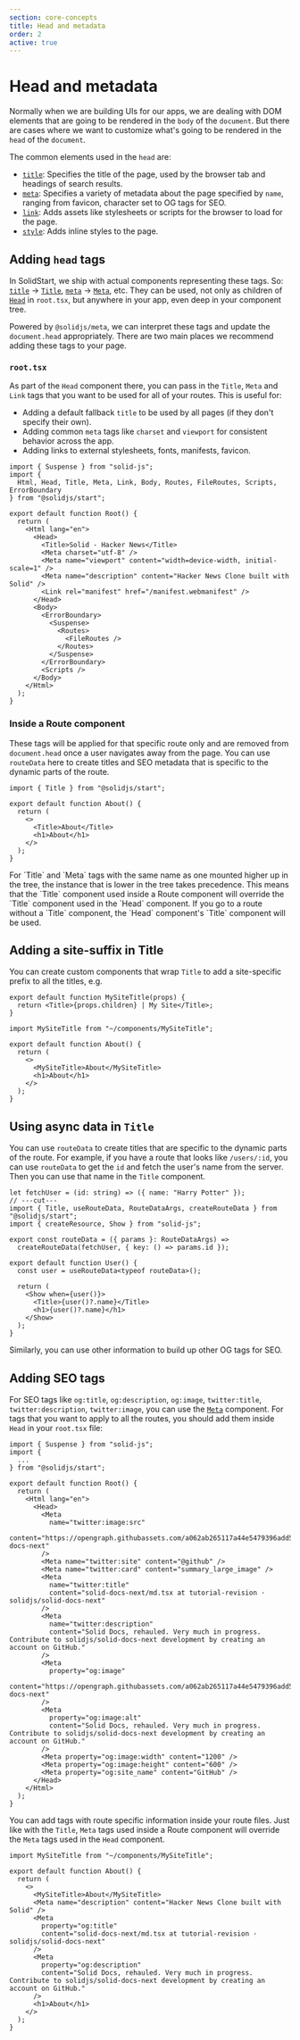 ```yaml
---
section: core-concepts
title: Head and metadata
order: 2
active: true
---
```


# Head and metadata

<table-of-contents></table-of-contents>

Normally when we are building UIs for our apps, we are dealing with DOM elements that are going to be rendered in the `body` of the `document`. But there are cases where we want to customize what's going to be rendered in the `head` of the `document`.

The common elements used in the `head` are:

- [`title`][nativetitle]: Specifies the title of the page, used by the browser tab and headings of search results.
- [`meta`][nativemeta]: Specifies a variety of metadata about the page specified by `name`, ranging from favicon, character set to OG tags for SEO.
- [`link`][nativelink]: Adds assets like stylesheets or scripts for the browser to load for the page.
- [`style`][nativestyle]: Adds inline styles to the page.

## Adding `head` tags

In SolidStart, we ship with actual components representing these tags. So: [`title`][nativetitle] -> [`Title`][title], [`meta`][nativemeta] -> [`Meta`][meta], etc. They can be used, not only as children of [`Head`][head] in `root.tsx`, but anywhere in your app, even deep in your component tree.

Powered by `@solidjs/meta`, we can interpret these tags and update the `document.head` appropriately. There are two main places we recommend adding these tags to your page.

### `root.tsx`

As part of the `Head` component there, you can pass in the `Title`, `Meta` and `Link` tags that you want to be used for all of your routes. This is useful for:

- Adding a default fallback `title` to be used by all pages (if they don't specify their own).
- Adding common `meta` tags like `charset` and `viewport` for consistent behavior across the app.
- Adding links to external stylesheets, fonts, manifests, favicon.

```tsx {10-14} twoslash filename="root.tsx"
import { Suspense } from "solid-js";
import {
  Html, Head, Title, Meta, Link, Body, Routes, FileRoutes, Scripts, ErrorBoundary
} from "@solidjs/start";

export default function Root() {
  return (
    <Html lang="en">
      <Head>
        <Title>Solid - Hacker News</Title>
        <Meta charset="utf-8" />
        <Meta name="viewport" content="width=device-width, initial-scale=1" />
        <Meta name="description" content="Hacker News Clone built with Solid" />
        <Link rel="manifest" href="/manifest.webmanifest" />
      </Head>
      <Body>
        <ErrorBoundary>
          <Suspense>
            <Routes>
              <FileRoutes />
            </Routes>
          </Suspense>
        </ErrorBoundary>
        <Scripts />
      </Body>
    </Html>
  );
}
```

### Inside a Route component

These tags will be applied for that specific route only and are removed from `document.head` once a user navigates away from the page. You can use `routeData` here to create titles and SEO metadata that is specific to the dynamic parts of the route.

```tsx {0,5}
import { Title } from "@solidjs/start";

export default function About() {
  return (
    <>
      <Title>About</Title>
      <h1>About</h1>
    </>
  );
}
```

<aside title="Order of precedence of head tags" type="advanced">
  For `Title` and `Meta` tags with the same name as one mounted higher up in the tree, the instance
  that is lower in the tree takes precedence. This means that the `Title` component used inside a
  Route component will override the `Title` component used in the `Head` component. If you go to a
  route without a `Title` component, the `Head` component's `Title` component will be used.
</aside>

## Adding a site-suffix in Title

You can create custom components that wrap `Title` to add a site-specific prefix to all the titles, e.g.

```tsx
export default function MySiteTitle(props) {
  return <Title>{props.children} | My Site</Title>;
}
```

```tsx {0,5}
import MySiteTitle from "~/components/MySiteTitle";

export default function About() {
  return (
    <>
      <MySiteTitle>About</MySiteTitle>
      <h1>About</h1>
    </>
  );
}
```

## Using async data in `Title`

You can use `routeData` to create titles that are specific to the dynamic parts of the route. For example, if you have a route that looks like `/users/:id`, you can use `routeData` to get the `id` and fetch the user's name from the server. Then you can use that name in the `Title` component.

```tsx {0,5} twoslash
let fetchUser = (id: string) => ({ name: "Harry Potter" });
// ---cut---
import { Title, useRouteData, RouteDataArgs, createRouteData } from "@solidjs/start";
import { createResource, Show } from "solid-js";

export const routeData = ({ params }: RouteDataArgs) =>
  createRouteData(fetchUser, { key: () => params.id });

export default function User() {
  const user = useRouteData<typeof routeData>();

  return (
    <Show when={user()}>
      <Title>{user()?.name}</Title>
      <h1>{user()?.name}</h1>
    </Show>
  );
}
```

Similarly, you can use other information to build up other OG tags for SEO.

## Adding SEO tags

For SEO tags like `og:title`, `og:description`, `og:image`, `twitter:title`, `twitter:description`, `twitter:image`, you can use the [`Meta`][meta] component. For tags that you want to apply to all the routes, you should add them inside `Head` in your `root.tsx` file:

```tsx {9-33}
import { Suspense } from "solid-js";
import {
  ...
} from "@solidjs/start";

export default function Root() {
  return (
    <Html lang="en">
      <Head>
        <Meta
          name="twitter:image:src"
          content="https://opengraph.githubassets.com/a062ab265117a44e5479396add57906d85de72b4dd278127be810c33e00768cf/solidjs/solid-docs-next"
        />
        <Meta name="twitter:site" content="@github" />
        <Meta name="twitter:card" content="summary_large_image" />
        <Meta
          name="twitter:title"
          content="solid-docs-next/md.tsx at tutorial-revision · solidjs/solid-docs-next"
        />
        <Meta
          name="twitter:description"
          content="Solid Docs, rehauled. Very much in progress. Contribute to solidjs/solid-docs-next development by creating an account on GitHub."
        />
        <Meta
          property="og:image"
          content="https://opengraph.githubassets.com/a062ab265117a44e5479396add57906d85de72b4dd278127be810c33e00768cf/solidjs/solid-docs-next"
        />
        <Meta
          property="og:image:alt"
          content="Solid Docs, rehauled. Very much in progress. Contribute to solidjs/solid-docs-next development by creating an account on GitHub."
        />
        <Meta property="og:image:width" content="1200" />
        <Meta property="og:image:height" content="600" />
        <Meta property="og:site_name" content="GitHub" />
      </Head>
    </Html>
  );
}
```

You can add tags with route specific information inside your route files. Just like with the `Title`, `Meta` tags used inside a Route component will override the `Meta` tags used in the `Head` component.

```tsx {6-14}
import MySiteTitle from "~/components/MySiteTitle";

export default function About() {
  return (
    <>
      <MySiteTitle>About</MySiteTitle>
      <Meta name="description" content="Hacker News Clone built with Solid" />
      <Meta
        property="og:title"
        content="solid-docs-next/md.tsx at tutorial-revision · solidjs/solid-docs-next"
      />
      <Meta
        property="og:description"
        content="Solid Docs, rehauled. Very much in progress. Contribute to solidjs/solid-docs-next development by creating an account on GitHub."
      />
      <h1>About</h1>
    </>
  );
}
```

[link]: /api/Link
[title]: /api/Title
[meta]: /api/Meta
[head]: /api/Head
[nativelink]: https://developer.mozilla.org/en-US/docs/Web/HTML/Element/link
[nativestyle]: https://developer.mozilla.org/en-US/docs/Web/HTML/Element/style
[nativemeta]: https://developer.mozilla.org/en-US/docs/Web/HTML/Element/meta
[nativetitle]: https://developer.mozilla.org/en-US/docs/Web/HTML/Element/title
[nativehead]: https://developer.mozilla.org/en-US/docs/Web/HTML/Element/head
